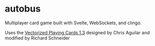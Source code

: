 # autobus
Multiplayer card game built with Svelte, WebSockets, and clingo.

Uses the [Vectorized Playing Cards 1.3](https://github.com/richardschneider/cardsJS/tree/master/cards) designed by Chris Aguilar and modified by Richard Schneider

